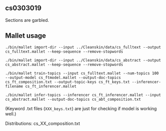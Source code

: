 ## cs0303019
Sections are garbled.

##  Mallet usage

```
./bin/mallet import-dir --input ../Cleanskin/data/cs_fulltext --output cs_fulltext.mallet --keep-sequence --remove-stopwords

./bin/mallet import-dir --input ../Cleanskin/data/cs_abstract --output cs_abstract.mallet --keep-sequence --remove-stopwords

./bin/mallet train-topics --input cs_fulltext.mallet --num-topics 100 --output-model cs_ftmodel.mallet --output-doc-topics cs_ft_composition.txt --output-topic-keys cs_ft_keys.txt --inferencer-filename cs_ft_inferencer.mallet

./bin/mallet infer-topics --inferencer cs_ft_inferencer.mallet --input cs_abstract.mallet --output-doc-topics cs_abt_composition.txt
```

(Keyword .txt files (`XXX_keys.txt`) are just for checking if model is working well.)

Distributions: cs_XX_composition.txt